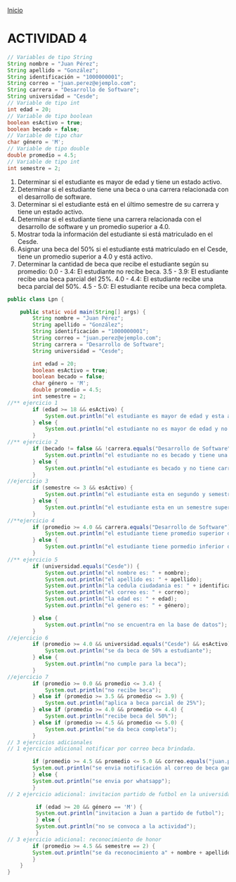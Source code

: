 <!-- No borrar o modificar -->
[Inicio](./index.md)

# ACTIVIDAD 4

``` JAVA 
// Variables de tipo String
String nombre = "Juan Pérez";
String apellido = "González";
String identificación = "1000000001";
String correo = "juan.perez@ejemplo.com";
String carrera = "Desarrollo de Software";
String universidad = "Cesde";
// Variable de tipo int
int edad = 20;
// Variable de tipo boolean
boolean esActivo = true;
boolean becado = false;
// Variable de tipo char
char género = 'M';
// Variable de tipo double
double promedio = 4.5;
// Variable de tipo int
int semestre = 2;
```

1. Determinar si el estudiante es mayor de edad y tiene un estado activo.
2. Determinar si el estudiante tiene una beca o una carrera relacionada con el desarrollo de software.
3. Determinar si el estudiante está en el último semestre de su carrera y tiene un estado activo.
4. Determinar si el estudiante tiene una carrera relacionada con el desarrollo de software y un promedio superior a 4.0.
5. Mostrar toda la información del estudiante si está matriculado en el Cesde.
6. Asignar una beca del 50% si el estudiante está matriculado en el Cesde, tiene un promedio superior a 4.0 y está activo.
7. Determinar la cantidad de beca que recibe el estudiante según su promedio:
0.0 - 3.4: El estudiante no recibe beca.
3.5 - 3.9: El estudiante recibe una beca parcial del 25%.
4.0 - 4.4: El estudiante recibe una beca parcial del 50%.
4.5 - 5.0: El estudiante recibe una beca completa.

``` JAVA 
public class Lpn {

    public static void main(String[] args) {
        String nombre = "Juan Pérez";
        String apellido = "González";
        String identificación = "1000000001";
        String correo = "juan.perez@ejemplo.com";
        String carrera = "Desarrollo de Software";
        String universidad = "Cesde";

        int edad = 20;
        boolean esActivo = true;
        boolean becado = false;
        char género = 'M';
        double promedio = 4.5;
        int semestre = 2;
//** ejercicio 1
        if (edad >= 18 && esActivo) {
            System.out.println("el estudiante es mayor de edad y esta activo");
        } else {
            System.out.println("el estudiante no es mayor de edad y no esta activo");
        }
//** ejercicio 2
        if (becado != false && !carrera.equals("Desarrollo de Software")) {
            System.out.println("el estudiante no es becado y tiene una carrera en desarrollo de software");
        } else {
            System.out.println("el estudiante es becado y no tiene carrera de software");
        }
//ejercicio 3
        if (semestre <= 3 && esActivo) {
            System.out.println("el estudiante esta en segundo y semestre esta activo");
        } else {
            System.out.println("el estudiante esta en un semestre superior esta activo");
        }
//**ejercicio 4
        if (promedio >= 4.0 && carrera.equals("Desarrollo de Software")) {
            System.out.println("el estudiante tiene promedio superior de 4.0 y tiene carrera de software");
        } else {
            System.out.println("el estudiante tiene pormedio inferior de 4.0");
        }
//** ejercicio 5
        if (universidad.equals("Cesde")) {
            System.out.println("el nombre es: " + nombre);
            System.out.println("el apellido es: " + apellido);
            System.out.println("la cedula ciudadania es: " + identificación);
            System.out.println("el correo es: " + correo);
            System.out.println("la edad es: " + edad);
            System.out.println("el genero es: " + género);

        } else {
            System.out.println("no se encuentra en la base de datos");
        }
//ejercicio 6
        if (promedio >= 4.0 && universidad.equals("Cesde") && esActivo) {
            System.out.println("se da beca de 50% a estudiante");
        } else {
            System.out.println("no cumple para la beca");
        }
//ejercicio 7
        if (promedio >= 0.0 && promedio <= 3.4) {
            System.out.println("no recibe beca");
        } else if (promedio >= 3.5 && promedio <= 3.9) {
            System.out.println("aplica a beca parcial de 25%");
        } else if (promedio >= 4.0 && promedio <= 4.4) {
            System.out.println("recibe beca del 50%");
        } else if (promedio >= 4.5 && promedio <= 5.0) {
            System.out.println("se da beca completa");
        }
// 3 ejercicios adicionales
// 1 ejercicio adicional notificar por correo beca brindada.

        if (promedio >= 4.5 && promedio <= 5.0 && correo.equals("juan.perez@ejemplo.com")) {
        System.out.println("se envia notificación al correo de beca ganadora");
        } else {
        System.out.println("se envia por whatsapp");
        }
// 2 ejercicio adicional: invitacion partido de futbol en la universidad. 

         if (edad >= 20 && género == 'M') {
         System.out.println("invitacion a Juan a partido de futbol");
         } else {
         System.out.println("no se convoca a la actividad");
         }
// 3 ejercicio adicional: reconocimiento de honor
        if (promedio >= 4.5 && semestre == 2) {
        System.out.println("se da reconocimiento a" + nombre + apellido + "por su perseverancia en el aprendizaje");
        }
    }
}

```








